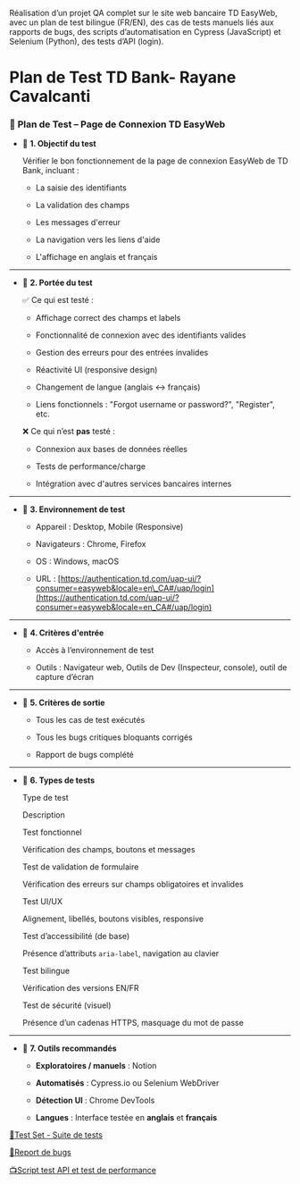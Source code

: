 Réalisation d’un projet QA complet sur le site web bancaire TD EasyWeb, avec un plan de test bilingue (FR/EN), des cas de tests manuels liés aux rapports de bugs, des scripts d’automatisation en Cypress (JavaScript) et Selenium (Python), des tests d’API (login).

Plan de Test TD Bank- Rayane Cavalcanti
=======================================

### 🧪 **Plan de Test – Page de Connexion TD EasyWeb**

*   📌 **1\. Objectif du test**
    
    Vérifier le bon fonctionnement de la page de connexion EasyWeb de TD Bank, incluant :
    
    *   La saisie des identifiants
    
    *   La validation des champs
    
    *   Les messages d'erreur
    
    *   La navigation vers les liens d'aide
    
    *   L'affichage en anglais et français
    

* * *

*   📌 **2\. Portée du test**
    
    ✅ Ce qui est testé :
    
    *   Affichage correct des champs et labels
    
    *   Fonctionnalité de connexion avec des identifiants valides
    
    *   Gestion des erreurs pour des entrées invalides
    
    *   Réactivité UI (responsive design)
    
    *   Changement de langue (anglais ↔ français)
    
    *   Liens fonctionnels : "Forgot username or password?", "Register", etc.
    
    ❌ Ce qui n’est **pas** testé :
    
    *   Connexion aux bases de données réelles
    
    *   Tests de performance/charge
    
    *   Intégration avec d'autres services bancaires internes
    

* * *

*   📌 **3\. Environnement de test**
    
    *   Appareil : Desktop, Mobile (Responsive)
    
    *   Navigateurs : Chrome, Firefox
    
    *   OS : Windows, macOS
    
    *   URL : [https://authentication.td.com/uap-ui/?consumer=easyweb&locale=en\_CA#/uap/login](https://authentication.td.com/uap-ui/?consumer=easyweb&locale=en_CA#/uap/login)
    

* * *

*   📌 **4\. Critères d'entrée**
    
    *   Accès à l’environnement de test
    
    *   Outils : Navigateur web, Outils de Dev (Inspecteur, console), outil de capture d’écran
    

* * *

*   📌 **5\. Critères de sortie**
    
    *   Tous les cas de test exécutés
    
    *   Tous les bugs critiques bloquants corrigés
    
    *   Rapport de bugs complété
    

* * *

*   📌 **6\. Types de tests**
    
    Type de test
    
    Description
    
    Test fonctionnel
    
    Vérification des champs, boutons et messages
    
    Test de validation de formulaire
    
    Vérification des erreurs sur champs obligatoires et invalides
    
    Test UI/UX
    
    Alignement, libellés, boutons visibles, responsive
    
    Test d’accessibilité (de base)
    
    Présence d’attributs `aria-label`, navigation au clavier
    
    Test bilingue
    
    Vérification des versions EN/FR
    
    Test de sécurité (visuel)
    
    Présence d’un cadenas HTTPS, masquage du mot de passe
    

* * *

*   📌 **7\. Outils recommandés**
    
    *   **Exploratoires / manuels** : Notion
    
    *   **Automatisés** : Cypress.io ou Selenium WebDriver
    
    *   **Détection UI** : Chrome DevTools
    
    *   **Langues** : Interface testée en **anglais** et **français**
    

[📁Test Set - Suite de tests](QA/test_set.md)

[🐞Report de bugs](QA/report_de_bugs.md)

[📺Script test API et test de performance](QA/script_test_api_et_performance.md)
